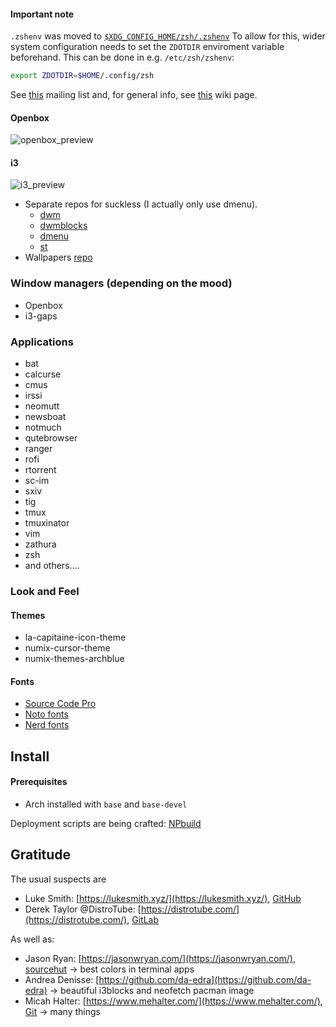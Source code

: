 #### Important note
`.zshenv` was moved to [`$XDG_CONFIG_HOME/zsh/.zshenv`](.config/zsh/.zshenv)
To allow for this, wider system configuration needs to set the `ZDOTDIR` enviroment
variable beforehand. This can be done in e.g. `/etc/zsh/zshenv`:
```bash
export ZDOTDIR=$HOME/.config/zsh
```
See [this](https://www.zsh.org/mla/workers/2013/msg00692.html) mailing list and, 
for general info, see [this](https://wiki.archlinux.org/title/XDG_Base_Directory) wiki page.

#### Openbox 
![openbox_preview](https://i.imgur.com/plt4Ygj.png)

#### i3
![i3_preview](https://i.imgur.com/64izSk1.png)

- Separate repos for suckless (I actually only use dmenu).
  - [dwm](https://github.com/00riddle00/dwm)
  - [dwmblocks](https://github.com/00riddle00/dwmblocks)
  - [dmenu](https://github.com/00riddle00/dmenu)
  - [st](https://github.com/00riddle00/st)
- Wallpapers [repo](https://github.com/00riddle00/wallpapers)

### Window managers (depending on the mood)
- Openbox
- i3-gaps

### Applications
- bat
- calcurse
- cmus
- irssi
- neomutt
- newsboat
- notmuch
- qutebrowser
- ranger
- rofi
- rtorrent
- sc-im
- sxiv
- tig
- tmux
- tmuxinator
- vim
- zathura
- zsh
- and others....

### Look and Feel

#### Themes
* la-capitaine-icon-theme
* numix-cursor-theme
* numix-themes-archblue

#### Fonts
- [Source Code Pro](https://github.com/adobe-fonts/source-code-pro)
- [Noto fonts](https://github.com/googlefonts/noto-fonts)
- [Nerd fonts](https://github.com/ryanoasis/nerd-fonts)

## Install

#### Prerequisites
* Arch installed with `base` and `base-devel`

Deployment scripts are being crafted:
[NPbuild](https://github.com/00riddle00/NPbuild)

## Gratitude
The usual suspects are
* Luke Smith: [https://lukesmith.xyz/](https://lukesmith.xyz/), [GitHub](https://github.com/LukeSmithxyz)
* Derek Taylor @DistroTube: [https://distrotube.com/](https://distrotube.com/), [GitLab](https://gitlab.com/dwt1)

As well as:
* Jason Ryan: [https://jasonwryan.com/](https://jasonwryan.com/), [sourcehut](https://hg.sr.ht/~jasonwryan) -> best colors in terminal apps
* Andrea Denisse: [https://github.com/da-edra](https://github.com/da-edra) -> beautiful i3blocks and neofetch pacman image
* Micah Halter: [https://www.mehalter.com/](https://www.mehalter.com/), [Git](https://git.mehalter.com/mehalter) -> many things
